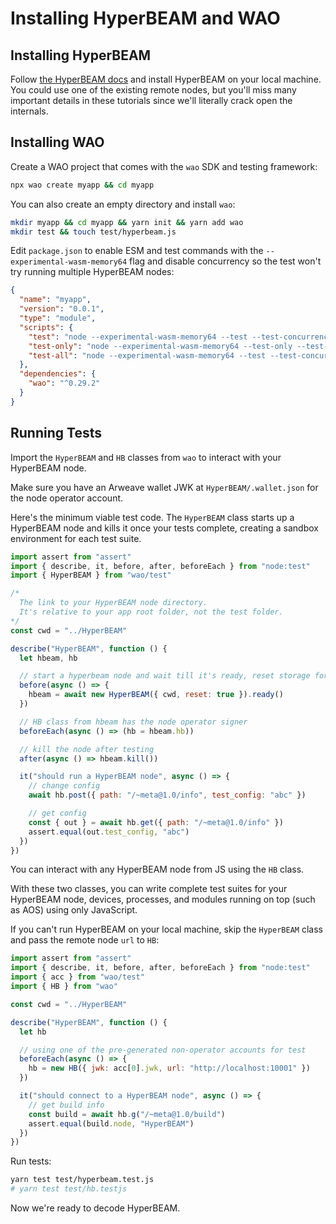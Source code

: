 # Installing HyperBEAM and WAO

## Installing HyperBEAM

Follow [the HyperBEAM docs](https://hyperbeam.ar.io/run/running-a-hyperbeam-node.html) and install HyperBEAM on your local machine. You could use one of the existing remote nodes, but you'll miss many important details in these tutorials since we'll literally crack open the internals.

## Installing WAO

Create a WAO project that comes with the `wao` SDK and testing framework:

```bash
npx wao create myapp && cd myapp
```

You can also create an empty directory and install `wao`:

```bash
mkdir myapp && cd myapp && yarn init && yarn add wao
mkdir test && touch test/hyperbeam.js
```

Edit `package.json` to enable ESM and test commands with the `--experimental-wasm-memory64` flag and disable concurrency so the test won't try running multiple HyperBEAM nodes:

```json [/package.json]
{
  "name": "myapp",
  "version": "0.0.1",
  "type": "module",
  "scripts": {
    "test": "node --experimental-wasm-memory64 --test --test-concurrency=1",
    "test-only": "node --experimental-wasm-memory64 --test-only --test-concurrency=1",
    "test-all": "node --experimental-wasm-memory64 --test --test-concurrency=1 test/**/*.test.js"
  },
  "dependencies": {
    "wao": "^0.29.2"
  }
}
```

## Running Tests

Import the `HyperBEAM` and `HB` classes from `wao` to interact with your HyperBEAM node.

Make sure you have an Arweave wallet JWK at `HyperBEAM/.wallet.json` for the node operator account.

Here's the minimum viable test code. The `HyperBEAM` class starts up a HyperBEAM node and kills it once your tests complete, creating a sandbox environment for each test suite.


```js [/test/hyperbeam.test.js]
import assert from "assert"
import { describe, it, before, after, beforeEach } from "node:test"
import { HyperBEAM } from "wao/test"

/*
  The link to your HyperBEAM node directory.
  It's relative to your app root folder, not the test folder.
*/
const cwd = "../HyperBEAM"

describe("HyperBEAM", function () {
  let hbeam, hb

  // start a hyperbeam node and wait till it's ready, reset storage for test
  before(async () => {
    hbeam = await new HyperBEAM({ cwd, reset: true }).ready()
  }) 

  // HB class from hbeam has the node operator signer
  beforeEach(async () => (hb = hbeam.hb))

  // kill the node after testing
  after(async () => hbeam.kill())

  it("should run a HyperBEAM node", async () => {
    // change config
    await hb.post({ path: "/~meta@1.0/info", test_config: "abc" })

    // get config
    const { out } = await hb.get({ path: "/~meta@1.0/info" })
    assert.equal(out.test_config, "abc")
  })
})
```

You can interact with any HyperBEAM node from JS using the `HB` class.

With these two classes, you can write complete test suites for your HyperBEAM node, devices, processes, and modules running on top (such as AOS) using only JavaScript.

If you can't run HyperBEAM on your local machine, skip the `HyperBEAM` class and pass the remote node `url` to `HB`:

```js [/test/hb.test.js]
import assert from "assert"
import { describe, it, before, after, beforeEach } from "node:test"
import { acc } from "wao/test"
import { HB } from "wao"

const cwd = "../HyperBEAM"

describe("HyperBEAM", function () {
  let hb

  // using one of the pre-generated non-operator accounts for test
  beforeEach(async () => {
    hb = new HB({ jwk: acc[0].jwk, url: "http://localhost:10001" })
  })

  it("should connect to a HyperBEAM node", async () => {
    // get build info
    const build = await hb.g("/~meta@1.0/build")
    assert.equal(build.node, "HyperBEAM")
  })
})
```

Run tests:

```bash
yarn test test/hyperbeam.test.js
# yarn test test/hb.testjs
```

Now we're ready to decode HyperBEAM.

